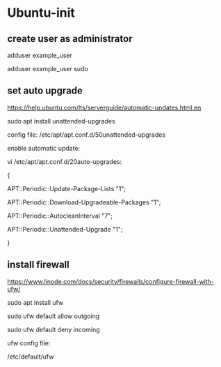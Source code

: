 # Ubuntu-init

## create user as administrator


adduser example_user

adduser example_user sudo


## set auto upgrade
https://help.ubuntu.com/lts/serverguide/automatic-updates.html.en

sudo apt install unattended-upgrades


config file:
/etc/apt/apt.conf.d/50unattended-upgrades


enable automatic update:

vi /etc/apt/apt.conf.d/20auto-upgrades:

{

APT::Periodic::Update-Package-Lists "1";

APT::Periodic::Download-Upgradeable-Packages "1";

APT::Periodic::AutocleanInterval "7";

APT::Periodic::Unattended-Upgrade "1";

}

## install firewall
https://www.linode.com/docs/security/firewalls/configure-firewall-with-ufw/

sudo apt install ufw

sudo ufw default allow outgoing

sudo ufw default deny incoming


ufw config file:

/etc/default/ufw
